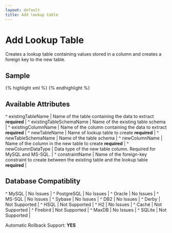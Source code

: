 ```yaml
---
layout: default
title: Add lookup table
---
```


# Add Lookup Table #

Creates a lookup table containing values stored in a column and creates a foreign key to the new table.

## Sample ##

{% highlight xml %}
<addLookupTable
    existingTableName="address" existingColumnName="state"
    newTableName="state" newColumnName="abbreviation"
    constraintName="fk_address_state"
/>
{% endhighlight %}


## Available Attributes ##

^ existingTableName  | Name of the table containing the data to extract **required**  |
^ existingTableSchemaName  | Name of the existing table schema  | 
^ existingColumnName  | Name of the column containing the data to extract **required**  |
^ newTableName  | Name of lookup table to create **required**  |
^ newTableSchemaName  | Name of the table schema  | 
^ newColumnName  | Name of the column in the new table to create **required**  |
^ newColumnDataType  | Data type of the new table column.  Required for MySQL and MS-SQL. |
^ constraintName  | Name of the foreign-key constraint to create between the existing table and the lookup table **required**  |


## Database Compatiblity ##

^ MySQL  | No Issues  | 
^ PostgreSQL  | No Issues  | 
^ Oracle  | No Issues  | 
^ MS-SQL  | No Issues  | 
^ Sybase  | No Issues  | 
^ DB2  | No Issues  | 
^ Derby  | Not Supported  | 
^ HSQL  | Not Supported  | 
^ H2  | No Issues  | 
^ Caché  | Not Supported  | 
^ Firebird  | Not Supported  | 
^ MaxDB  | No Issues  | 
^ SQLite  | Not Supported  |

Automatic Rollback Support: **YES**